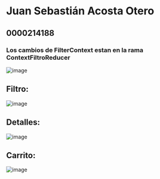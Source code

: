 # Juan Sebastián Acosta Otero
## 0000214188
### Los cambios de FilterContext estan en la rama ContextFiltroReducer
![image](https://github.com/JSebasAcosta/FakeStore/assets/102100848/2084014b-6944-4e57-8b71-02f15e539eec)
## Filtro:
![image](https://github.com/JSebasAcosta/FakeStore/assets/102100848/53f85b5a-42d2-4df3-8290-f117bdade75f)
## Detalles:
![image](https://github.com/JSebasAcosta/FakeStore/assets/102100848/d861ca78-5a0e-47f7-930b-b5bc669d71f0)
## Carrito:
![image](https://github.com/JSebasAcosta/FakeStore/assets/102100848/53dba119-157b-4f3c-b6f1-f0133cdb21cc)

